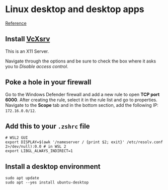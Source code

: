# Linux desktop and desktop apps

[Reference](https://codeburst.io/how-to-install-ubuntu-desktop-with-a-graphical-user-interface-in-wsl2-95911ee2997f)

## Install [VcXsrv](https://sourceforge.net/projects/vcxsrv/)

This is an X11 Server.

Navigate through the options and be sure to check the box where it asks you to _Disable access control_.

## Poke a hole in your firewall

Go to the Windows Defender firewall and add a new rule to open **TCP port 6000**. After creating the rule, select it in the rule list and go to properties. Navigate to the **Scope** tab and in the bottom section, add the following IP: `172.16.0.0/12`.

## Add this to your `.zshrc` file

```
# WSL2 GUI
export DISPLAY=$(awk '/nameserver / {print $2; exit}' /etc/resolv.conf 2>/dev/null):0.0 # in WSL 2
export LIBGL_ALWAYS_INDIRECT=1
```

## Install a desktop environment

```
sudo apt update
sudo apt --yes install ubuntu-desktop
```
